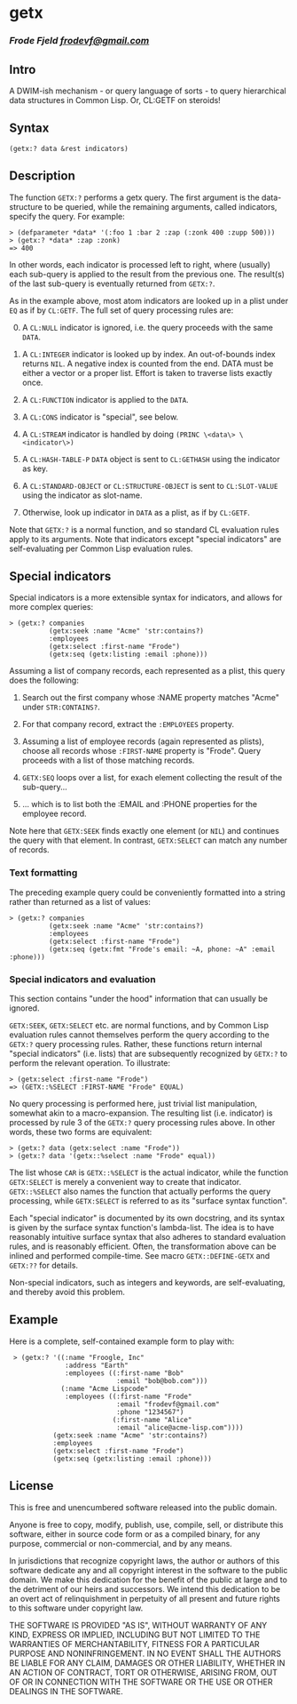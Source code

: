 # getx
### _Frode Fjeld <frodevf@gmail.com>_

## Intro

A DWIM-ish mechanism - or query language of sorts - to query
hierarchical data structures in Common Lisp. Or, CL:GETF on steroids!

## Syntax

    (getx:? data &rest indicators)

## Description

The function `GETX:?` performs a getx query. The first argument is the
data-structure to be queried, while the remaining arguments, called
indicators, specify the query. For example:

    > (defparameter *data* '(:foo 1 :bar 2 :zap (:zonk 400 :zupp 500)))
    > (getx:? *data* :zap :zonk)
    => 400

In other words, each indicator is processed left to right, where
(usually) each sub-query is applied to the result from the previous
one. The result(s) of the last sub-query is eventually returned from
`GETX:?`.

As in the example above, most atom indicators are looked up in a plist
under `EQ` as if by `CL:GETF`. The full set of query processing rules
are:


0. A `CL:NULL` indicator is ignored, i.e. the query proceeds with the
   same `DATA`.

1. A `CL:INTEGER` indicator is looked up by index. An out-of-bounds
   index returns `NIL`. A negative index is counted from the end. DATA
   must be either a vector or a proper list. Effort is taken to
   traverse lists exactly once.

2. A `CL:FUNCTION` indicator is applied to the `DATA`.

3. A `CL:CONS` indicator is "special", see below.

4. A `CL:STREAM` indicator is handled by doing `(PRINC \<data\>
   \<indicator\>)`

5. A `CL:HASH-TABLE-P` `DATA` object is sent to `CL:GETHASH` using the
   indicator as key.

6. A `CL:STANDARD-OBJECT` or `CL:STRUCTURE-OBJECT` is sent to
   `CL:SLOT-VALUE` using the indicator as slot-name.

7. Otherwise, look up indicator in `DATA` as a plist, as if by
   `CL:GETF`.

Note that `GETX:?` is a normal function, and so standard CL evaluation
rules apply to its arguments. Note that indicators except "special
indicators" are self-evaluating per Common Lisp evaluation rules.

## Special indicators

Special indicators is a more extensible syntax for indicators, and
allows for more complex queries:

    > (getx:? companies
              (getx:seek :name "Acme" 'str:contains?)
              :employees
              (getx:select :first-name "Frode")
              (getx:seq (getx:listing :email :phone)))

Assuming a list of company records, each represented as a plist, this
query does the following:

1. Search out the first company whose :NAME property matches "Acme"
   under `STR:CONTAINS?`.

2. For that company record, extract the `:EMPLOYEES` property.

3. Assuming a list of employee records (again represented as plists),
   choose all records whose `:FIRST-NAME` property is "Frode". Query
   proceeds with a list of those matching records.

4. `GETX:SEQ` loops over a list, for exach element collecting the
   result of the sub-query...

5. ... which is to list both the :EMAIL and :PHONE properties for the
   employee record.

Note here that `GETX:SEEK` finds exactly one element (or `NIL`) and
continues the query with that element. In contrast, `GETX:SELECT` can
match any number of records.

### Text formatting

The preceding example query could be conveniently formatted into a
string rather than returned as a list of values:

    > (getx:? companies
              (getx:seek :name "Acme" 'str:contains?)
              :employees
              (getx:select :first-name "Frode")
	          (getx:seq (getx:fmt "Frode's email: ~A, phone: ~A" :email :phone)))

### Special indicators and evaluation

This section contains "under the hood" information that can usually be
ignored.

`GETX:SEEK`, `GETX:SELECT` etc. are normal functions, and by Common
Lisp evaluation rules cannot themselves perform the query according to
the `GETX:?`  query processing rules. Rather, these functions return
internal "special indicators" (i.e. lists) that are subsequently
recognized by `GETX:?` to perform the relevant operation. To
illustrate:

    > (getx:select :first-name "Frode")
    => (GETX::%SELECT :FIRST-NAME "Frode" EQUAL)

No query processing is performed here, just trivial list manipulation,
somewhat akin to a macro-expansion.  The resulting list
(i.e. indicator) is processed by rule 3 of the `GETX:?` query
processing rules above. In other words, these two forms are
equivalent:

    > (getx:? data (getx:select :name "Frode"))
    > (getx:? data '(getx::%select :name "Frode" equal))

The list whose `CAR` is `GETX::%SELECT` is the actual indicator, while
the function `GETX:SELECT` is merely a convenient way to create that
indicator. `GETX::%SELECT` also names the function that actually
performs the query processing, while `GETX:SELECT` is referred to as
its "surface syntax function".

Each "special indicator" is documented by its own docstring, and its
syntax is given by the surface syntax function's lambda-list. The idea
is to have reasonably intuitive surface syntax that also adheres to
standard evaluation rules, and is reasonably efficient. Often, the
transformation above can be inlined and performed compile-time. See
macro `GETX::DEFINE-GETX` and `GETX:??` for details.

Non-special indicators, such as integers and keywords, are
self-evaluating, and thereby avoid this problem.

## Example

Here is a complete, self-contained example form to play with:

     > (getx:? '((:name "Froogle, Inc"
                  :address "Earth"
                  :employees ((:first-name "Bob"
                               :email "bob@bob.com")))
                 (:name "Acme Lispcode"
                  :employees ((:first-name "Frode"
                               :email "frodevf@gmail.com"
                               :phone "1234567")
                              (:first-name "Alice"
                               :email "alice@acme-lisp.com"))))
               (getx:seek :name "Acme" 'str:contains?)
               :employees
               (getx:select :first-name "Frode")
               (getx:seq (getx:listing :email :phone)))


## License

This is free and unencumbered software released into the public domain.

Anyone is free to copy, modify, publish, use, compile, sell, or
distribute this software, either in source code form or as a compiled
binary, for any purpose, commercial or non-commercial, and by any
means.

In jurisdictions that recognize copyright laws, the author or authors
of this software dedicate any and all copyright interest in the
software to the public domain. We make this dedication for the benefit
of the public at large and to the detriment of our heirs and
successors. We intend this dedication to be an overt act of
relinquishment in perpetuity of all present and future rights to this
software under copyright law.

THE SOFTWARE IS PROVIDED "AS IS", WITHOUT WARRANTY OF ANY KIND,
EXPRESS OR IMPLIED, INCLUDING BUT NOT LIMITED TO THE WARRANTIES OF
MERCHANTABILITY, FITNESS FOR A PARTICULAR PURPOSE AND NONINFRINGEMENT.
IN NO EVENT SHALL THE AUTHORS BE LIABLE FOR ANY CLAIM, DAMAGES OR
OTHER LIABILITY, WHETHER IN AN ACTION OF CONTRACT, TORT OR OTHERWISE,
ARISING FROM, OUT OF OR IN CONNECTION WITH THE SOFTWARE OR THE USE OR
OTHER DEALINGS IN THE SOFTWARE.

